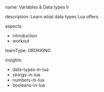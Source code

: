 name: Variables & Data types II

description: Learn what data types Lua offers.

aspects:
  - introduction
  - workout

learnType: GROKKING

insights:
  - data-types-in-lua
  - strings-in-lua
  - numbers-in-lua
  - booleans-in-lua